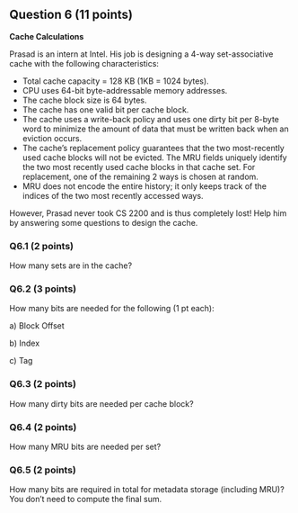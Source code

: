 ## Question 6 (11 points)
**Cache Calculations**

Prasad is an intern at Intel. His job is designing a 4-way set-associative
cache with the following characteristics:

* Total cache capacity = 128 KB (1KB = 1024 bytes).
* CPU uses 64-bit byte-addressable memory addresses.
* The cache block size is 64 bytes.
* The cache has one valid bit per cache block.
* The cache uses a write-back policy and uses one dirty bit per 8-byte word to
  minimize the amount of data that must be written back when an eviction
  occurs.
* The cache’s replacement policy guarantees that the two most-recently used
  cache blocks will not be evicted. The MRU fields uniquely identify the two
  most recently used cache blocks in that cache set. For replacement, one of
  the remaining 2 ways is chosen at random.
* MRU does not encode the entire history; it only keeps track of the indices
  of the two most recently accessed ways.

However, Prasad never took CS 2200 and is thus completely lost! Help him by
answering some questions to design the cache.

### Q6.1 (2 points)
How many sets are in the cache?

### Q6.2 (3 points)
How many bits are needed for the following (1 pt each):

a) Block Offset

b) Index

c) Tag

### Q6.3 (2 points)
How many dirty bits are needed per cache block?

### Q6.4 (2 points)
How many MRU bits are needed per set?

### Q6.5 (2 points)
How many bits are required in total for metadata storage (including MRU)? You
don’t need to compute the final sum.

